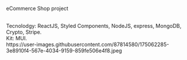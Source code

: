 eCommerce Shop project<br>

<br>
Tecnolodgy: ReactJS, Styled Components, NodeJS, express, MongoDB, Crypto, Stripe.<br>
Kit: MUI. <br>
https://user-images.githubusercontent.com/87814580/175062285-3e8910f4-567e-4034-9159-859fe506e4f8.jpeg
